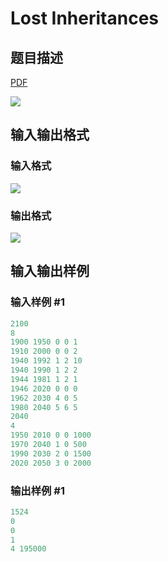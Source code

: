 # Lost Inheritances

## 题目描述

[problemUrl]: https://uva.onlinejudge.org/index.php?option=com_onlinejudge&Itemid=8&category=11&page=show_problem&problem=907

[PDF](https://uva.onlinejudge.org/external/9/p966.pdf)

![](https://cdn.luogu.com.cn/upload/vjudge_pic/UVA966/a458635131e8f1dd10b21c7e5694e9e8a7f9c705.png)

## 输入输出格式

### 输入格式

![](https://cdn.luogu.com.cn/upload/vjudge_pic/UVA966/f32981e95dba6282f83d1ed0139586e38be0dd08.png)

### 输出格式

![](https://cdn.luogu.com.cn/upload/vjudge_pic/UVA966/e37fd6a2cc14acfa8a4fb8489c2439c3a8814777.png)

## 输入输出样例

### 输入样例 #1

```cpp
2100
8
1900 1950 0 0 1
1910 2000 0 0 2
1940 1992 1 2 10
1940 1990 1 2 2
1944 1981 1 2 1
1946 2020 0 0 0
1962 2030 4 0 5
1980 2040 5 6 5
2040
4
1950 2010 0 0 1000
1970 2040 1 0 500
1990 2030 2 0 1500
2020 2050 3 0 2000
```


### 输出样例 #1

```cpp
1524
0
0
1
4 195000
```


